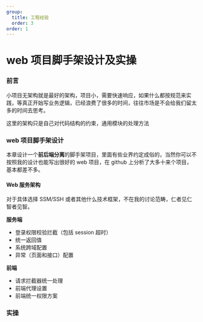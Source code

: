 ```yaml
---
group:
  title: 工程经验
  order: 3
order: 1
---
```


# web 项目脚手架设计及实操

### 前言

小项目无架构就是最好的架构，项目小，需要快速响应，如果什么都按规范来实践，等真正开始写业务逻辑，已经浪费了很多的时间，往往市场是不会给我们留太多的时间去思考。

这里的架构只是自己对代码结构的约束，通用模块的处理方法

### web 项目脚手架设计

本章设计一个**前后端分离**的脚手架项目，里面有些业界约定成俗的，当然你可以不按照我的设计也能写出很好的 web 项目，在 github 上分析了大多十来个项目，基本都差不多。

#### Web 服务架构 <a id="web&#x670D;&#x52A1;&#x67B6;&#x6784;"></a>

对于具体选择 SSM/SSH 或者其他什么技术框架，不在我的讨论范畴，仁者见仁智者见智。

**服务端**

- 登录权限校验拦截（包括 session 超时）
- 统一返回值
- 系统跨域配置
- 异常（页面和接口）配置

**前端**

- 请求拦截器统一处理
- 前端代理设置
- 前端统一权限方案

### 实操

